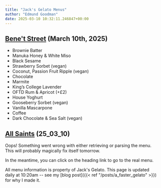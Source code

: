 ```yaml
---
title: "Jack's Gelato Menus"
author: "Edmund Goodman"
date: 2025-03-10 10:32:11.246847+00:00
---
```


## [Bene't Street](https://www.jacksgelato.com/bene-t-street-menu) (March 10th, 2025)

- Brownie Batter
- Manuka Honey & White Miso
- Black Sesame
- Strawberry Sorbet (vegan)
- Coconut, Passion Fruit Ripple (vegan)
- Chocolate
- Marmite
- King’s College Lavender
- OFTD Rum & Apricot (+£2)
- House Yoghurt
- Gooseberry Sorbet (vegan)
- Vanilla Mascarpone
- Coffee
- Dark Chocolate & Sea Salt (vegan)


## [All Saints](https://www.jacksgelato.com/all-saints-menu) (25_03_10)

Oops! Something went wrong with either retrieving or parsing the menu. This will probably magically fix itself tomorrow.

In the meantime, you can click on the heading link to go to the real menu.

All menu information is property of Jack's Gelato. This page is
updated daily at 10:20am -- see my
[blog post]({{< ref "/posts/a_faster_gelato" >}}) for why I made it.
